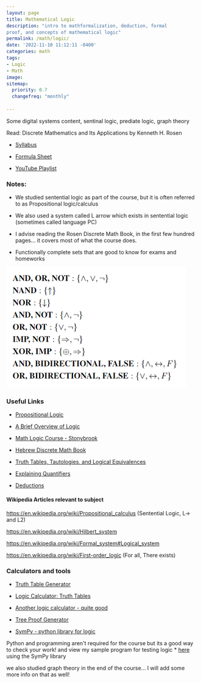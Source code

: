 ```yaml
---
layout: page
title: Mathematical Logic
description: "intro to mathformalization, deduction, formal
proof, and concepts of mathematical logic"
permalink: /math/logic/
date: '2022-11-10 11:12:11 -0400'
categories: math
tags:
- Logic
- Math
image: 
sitemap:
  priority: 0.7
  changefreq: "monthly"
  
---
```


Some digital systems content, sentinal logic, prediate logic, graph theory 

Read: Discrete Mathematics and Its Applications by Kenneth H. Rosen 

* [Syllabus](/static/post-image/logic_syllabus.pdf)


* [Formula Sheet](/static/post-image/logic_formula_sheet.pdf)


* [YouTube Playlist](https://www.youtube.com/playlist?list=PL9DdgseuDZgKbu9DeqWJTbETQ8ZOIR2wO)

### Notes: 

- We studied sentential logic as part of the course, but it is often referred to as Propositional logic/calculus

- We also used a system called L arrow which exists in sentential logic (sometimes called language PC) 

- I advise reading the Rosen Discrete Math Book, in the first few hundred pages... it covers most of what the course does.

- Functionally complete sets that are good to know for exams and homeworks

![Functionally complete sets](fc_sets.png)


### Useful Links

* [Propositional Logic](https://iep.utm.edu/prop-log/)


* [A Brief Overview of Logic](http://www.math.hawaii.edu/~ramsey/Logic.html)


* [Math Logic Course - Stonybrook](https://www3.cs.stonybrook.edu/~cse541/)


* [Hebrew Discrete Math Book](https://www.cs.mta.ac.il/staff/Michal_Parnas/publications.html)

<!-- * [Discrete Math Course - Tel Aviv U](http://courses.cs.tau.ac.il/bdida/06b/bdida06b.html) -->

* [Truth Tables, Tautologies, and Logical Equivalences](https://sites.millersville.edu/bikenaga/math-proof/truth-tables/truth-tables.html)

* [Explaining Quantifiers](https://www.whitman.edu/mathematics/higher_math_online/section01.02.html)


* [Deductions](https://www.cs.cornell.edu/courses/cs3110/2012sp/lectures/lec15-logic-contd/lec15.html)

#### Wikipedia Articles relevant to subject 

https://en.wikipedia.org/wiki/Propositional_calculus (Sentential Logic, L-> and L2)

https://en.wikipedia.org/wiki/Hilbert_system

https://en.wikipedia.org/wiki/Formal_system#Logical_system

https://en.wikipedia.org/wiki/First-order_logic (For all, There exists)



### Calculators and tools

* [Truth Table Generator](https://web.stanford.edu/class/cs103/tools/truth-table-tool/)


* [Logic Calculator: Truth Tables](https://www.erpelstolz.at/gateway/TruthTable.html)


* [Another logic calculator - quite good](https://sheabunge.github.io/boolcalc/)


* [Tree Proof Generator](https://www.umsu.de/trees/)


* [SymPy - python library for logic](https://www.sympy.org/en/index.html)

Python and programming aren't required for the course but its a good way to check your work!
and view my sample program for testing logic * [here](/math/logic/program.py)
using the SymPy library


we also studied graph theory in the end of the course... I will add some more info on that as well!